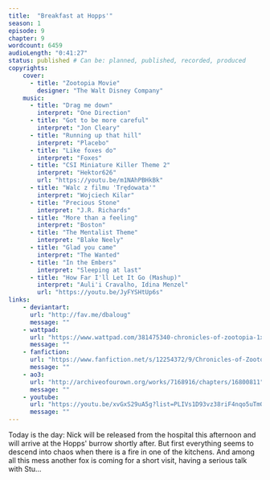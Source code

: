 ```yaml
---
title:  "Breakfast at Hopps'"
season: 1
episode: 9
chapter: 9
wordcount: 6459
audioLength: "0:41:27"
status: published # Can be: planned, published, recorded, produced
copyrights:
    cover:
      - title: "Zootopia Movie"
        designer: "The Walt Disney Company"
    music:
      - title: "Drag me down"
        interpret: "One Direction"
      - title: "Got to be more careful"
        interpret: "Jon Cleary"
      - title: "Running up that hill"
        interpret: "Placebo"
      - title: "Like foxes do"
        interpret: "Foxes"
      - title: "CSI Miniature Killer Theme 2"
        interpret: "Hektor626"
        url: "https://youtu.be/m1NAhPBHkBk"
      - title: "Walc z filmu 'Trędowata'"
        interpret: "Wojciech Kilar"
      - title: "Precious Stone"
        interpret: "J.R. Richards"
      - title: "More than a feeling"
        interpret: "Boston"
      - title: "The Mentalist Theme"
        interpret: "Blake Neely"
      - title: "Glad you came"
        interpret: "The Wanted"
      - title: "In the Embers"
        interpret: "Sleeping at last"
      - title: "How Far I'll Let It Go (Mashup)"
        interpret: "Auli'i Cravalho, Idina Menzel"
        url: "https://youtu.be/JyFYSHtUp6s"
links:
    - deviantart:
      url: "http://fav.me/dbaloug"
      message: ""
    - wattpad:
      url: "https://www.wattpad.com/381475340-chronicles-of-zootopia-1x09-breakfast-at-hopps%27"
      message: ""
    - fanfiction:
      url: "https://www.fanfiction.net/s/12254372/9/Chronicles-of-Zootopia"
      message: ""
    - ao3:
      url: "http://archiveofourown.org/works/7168916/chapters/16800811"
      message: ""
    - youtube:
      url: "https://youtu.be/xvGxS29uA5g?list=PLIVs1D93vz38riF4nqo5uTmGpoU1yWeko"
      message: ""
---
```

Today is the day: Nick will be released from the hospital this afternoon and will arrive at the Hopps' burrow shortly after. But first everything seems to descend into chaos when there is a fire in one of the kitchens. And among all this mess another fox is coming for a short visit, having a serious talk with Stu...
